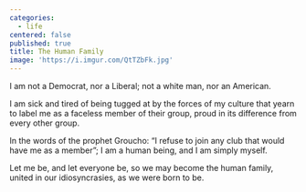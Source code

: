 ```yaml
---
categories:
  - life
centered: false
published: true
title: The Human Family
image: 'https://i.imgur.com/QtTZbFk.jpg'
---
```

I am not a Democrat, nor a Liberal;
not a white man, nor an American.

I am sick and tired of being tugged at
by the forces of my culture
that yearn to label me
as a faceless member of their group,
proud in its difference
from every other group. 

In the words of the prophet Groucho: 
“I refuse to join any club 
that would have me as a member”;
I am a human being,
and I am simply myself.

Let me be,
and let everyone be,
so we may become the human family,
united in our idiosyncrasies,
as we were born to be.
